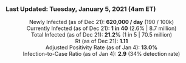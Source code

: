 ### Last Updated: Tuesday, January 5, 2021 (4am ET)
<p align="center">
Newly Infected (as of Dec 21): <b>620,000 / day</b> 
(190 / 100k)<br>
Currently Infected (as of Dec 21): <b>1 in 40</b>
(2.6% | 8.7 million)<br>
Total Infected (as of Dec 21): <b>21.2%</b>
(1 in 5 | 70.5 million)<br>
Rt (as of Dec 21): <b>1.11</b><br>
Adjusted Positivity Rate (as of Jan 4): <b>13.0%</b><br>
Infection-to-Case Ratio (as of Jan 4): <b>2.9</b> (34% detection rate)</p>